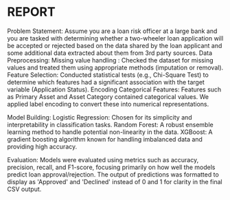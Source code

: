 # REPORT


Problem Statement:
Assume you are a loan risk officer at a large bank and you are tasked with determining whether a two-wheeler loan application will be accepted or rejected based on the data shared by the loan applicant and some additional data extracted about them from 3rd party sources.
Data Preprocessing:
  Missing value handling : Checked the dataset for missing values and treated them using appropriate methods (imputation or removal).
  Feature Selection: Conducted statistical tests (e.g., Chi-Square Test) to determine which features had a significant association with the target variable (Application Status).
  Encoding Categorical Features: Features such as Primary Asset and Asset Category contained categorical values. We applied label encoding to convert these into numerical representations.
  
Model Building:
  Logistic Regression: Chosen for its simplicity and interpretability in classification tasks.
  Random Forest: A robust ensemble learning method to handle potential non-linearity in the data.
  XGBoost: A gradient boosting algorithm known for handling imbalanced data and providing high accuracy.
  
Evaluation:
  Models were evaluated using metrics such as accuracy, precision, recall, and F1-score, focusing primarily on how well the models predict loan approval/rejection.
  The output of predictions was formatted to display as 'Approved' and 'Declined' instead of 0 and 1 for clarity in the final CSV output.
